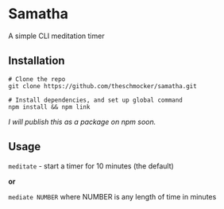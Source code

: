 # Samatha
A simple CLI meditation timer

## Installation
```
# Clone the repo
git clone https://github.com/theschmocker/samatha.git

# Install dependencies, and set up global command
npm install && npm link
```
*I will publish this as a package on npm soon.*

## Usage

`meditate` - start a timer for 10 minutes (the default)

**or**

`mediate NUMBER` where NUMBER is any length of time in minutes

